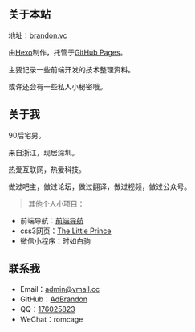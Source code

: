 ## 关于本站

地址：[brandon.vc](http://www.brandon.vc)

由[Hexo](https://hexo.io/)制作，托管于[GitHub Pages](https://pages.github.com/)。

主要记录一些前端开发的技术整理资料。

或许还会有一些私人小秘密哦。

## 关于我


90后宅男。

来自浙江，现居深圳。

热爱互联网，热爱科技。

做过吧主，做过论坛，做过翻译，做过视频，做过公众号。

> 其他个人小项目：

- 前端导航：[前端导航](http://39.108.109.106/)
- css3网页：[The Little Prince](https://AdBrandon.github.io/repositories/TheLittlePrince/index.html)
- 微信小程序：时如白驹

## 联系我

- Email：[admin@vmail.cc](mailto:admin@vmail.cc)
- GitHub：[AdBrandon](https://github.com/AdBrandon)
- QQ：[176025823](tencent://message/?uin=176025823)
- WeChat：romcage